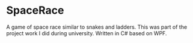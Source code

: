 # SpaceRace
A game of space race similar to snakes and ladders. 
This was part of the project work I did during university. 
Written in C# based on WPF.

